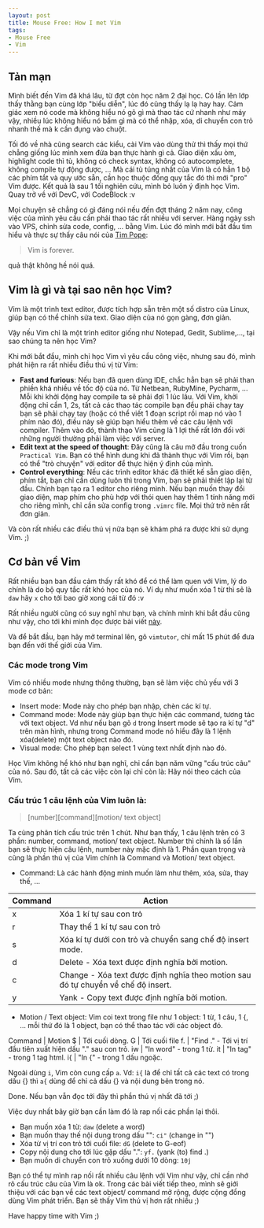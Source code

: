 ```yaml
---
layout: post
title: Mouse Free: How I met Vim
tags:
- Mouse Free
- Vim
---
```



## Tản mạn
Mình biết đến Vim đã khá lâu, từ đợt còn học năm 2 đại học. Có lần lên lớp thấy thằng bạn cùng lớp "biểu diễn", lúc đó cũng thấy lạ lạ hay hay. Cảm giác xem nó code mà không hiểu nó gõ gì mà thao tác cứ nhanh như máy vậy, nhiều lúc không hiểu nó bấm gì mà có thể nhập, xóa, di chuyển con trỏ nhanh thế mà k cần đụng vào chuột.

Tối đó về nhà cũng search các kiểu, cài Vim vào dùng thử thì thấy mọi thứ chẳng
giống lúc mình xem đứa bạn thực hành gì cả. Giao diện xấu òm, highlight code
thì tù, không có check syntax, không có autocomplete, không compile tự động
được, ... Mà cái tù túng nhất của Vim là có hẳn 1 bộ các phím tắt và quy ước
sẵn, cần học thuộc đống quy tắc đó thì mới "pro" Vim được. Kết quả là sau 1 tối
nghiên cứu, mình bỏ luôn ý định học Vim. Quay trở về với DevC, với CodeBlock :v

Mọi chuyện sẽ chẳng có gì đáng nói nếu đến đợt tháng 2 năm nay, công việc của
mình yêu cầu cần phải thao tác rất nhiều với server. Hàng ngày ssh vào VPS,
chỉnh sửa code, config, ... bằng Vim. Lúc đó mình mới bắt đầu tìm hiểu và thực
sự thấy câu nói của [Tim Pope](https://github.com/tpope):

> Vim is forever.

quả thật không hề nói quá.

## Vim là gì và tại sao nên học Vim?
Vim là một trình text editor, được tích hợp sẵn trên một số distro của Linux, giúp bạn có thể chỉnh sửa text. Giao diện của nó gọn
gàng, đơn giản.

Vậy nếu Vim chỉ là một trình editor giống như Notepad, Gedit, Sublime,..., tại
sao chúng ta nên học Vim?

Khi mới bắt đầu, mình chỉ học Vim vì yêu cầu công việc, nhưng sau đó, mình phát
hiện ra rất nhiều điều thú vị từ Vim:

* **Fast and furious**: Nếu bạn đã quen dùng IDE, chắc hẳn bạn sẽ phải than
    phiền khá nhiều về tốc độ của nó. Từ Netbean, RubyMine, Pycharm, ... Mỗi khi
    khởi động hay compile ta sẽ phải đợi 1 lúc lâu. Với Vim, khởi động chỉ cần 1, 2s, tất cả các thao tác compile bạn đều phải chạy tay bạn sẽ phải chạy tay (hoặc có thể viết 1 đoạn script rồi map nó vào 1 phím nào đó), điều này sẽ giúp bạn hiểu thêm về các câu lệnh với compiler. Thêm
    vào đó, thành thạo Vim cũng là 1 lợi thế rất lớn đối với những người thường
    phải làm việc với server.
* **Edit text at the speed of thought**: Đây cũng là câu mở đầu trong cuốn
    ```Practical Vim```. Bạn có thể hình dung khi đã thành thục với Vim rồi,
    bạn có thể "trò chuyện" với editor để thực hiện ý định của mình.
* **Control everything**: Nếu các trình editor khác đã thiết kế sẵn giao diện,
phím tắt, bạn chỉ cần dùng luôn thì trong Vim, bạn sẽ phải thiết lập lại từ đầu.
Chính bạn tạo ra 1 editor cho riêng mình. Nếu bạn muốn thay đổi giao diện, map
phím cho phù hợp với thói quen hay
thêm 1 tính năng mới cho riêng mình, chỉ cần
sửa config trong ```.vimrc``` file. Mọi thứ trở nên rất đơn giản.

Và còn rất nhiều các điều thú vị nữa bạn sẽ khám phá ra được khi sử dụng Vim. ;)

## Cơ bản về Vim
Rất nhiều bạn ban đầu cảm thấy rất khó để có thể làm quen với Vim, lý do chính
là do bộ quy tắc rất khó học của nó. Ví dụ như muốn xóa 1 từ thì sẽ là
```daw``` hãy ```x``` cho tới bao giờ xong cái từ đó :v

Rất nhiều người cũng có suy nghĩ như bạn, và chính mình khi bắt đầu cũng như
vậy, cho tới khi mình đọc được bài viết
[này](http://stackoverflow.com/questions/1218390/what-is-your-most-productive-shortcut-with-vim).

Và để bắt đầu, bạn hãy mở terminal lên, gõ `vimtutor`, chỉ mất 15 phút để đưa
bạn đến với thế giới của Vim.


### Các mode trong Vim

Vim có nhiều mode nhưng thông thường, bạn sẽ làm việc chủ yếu với 3 mode cơ bản:

* Insert mode: Mode này cho phép bạn nhập, chèn các kí tự.
* Command mode: Mode này giúp bạn thực hiện các command, tương tác với text
object. Vd như nếu bạn gõ `d` trong Insert mode sẽ tạo ra kí tự "d" trên màn hình, nhưng
trong Command mode nó hiểu đây là 1 lệnh xóa(delete) một text object nào đó.
* Visual mode: Cho phép bạn select 1 vùng text nhất định nào đó.


Học Vim không hề khó như bạn nghĩ, chỉ cần bạn năm vững "cấu trúc câu" của nó.
Sau đó, tất cả các việc còn lại chỉ còn là: Hãy nói theo cách của Vim.

### Cấu trúc 1 câu lệnh của Vim luôn là:

> [number][command][motion/ text object]

Ta cùng phân tích cấu trúc trên 1 chút. Như bạn thấy, 1 câu lệnh trên có 3 phần:
number, command, motion/ text object. Number thì chính là số lần bạn sẽ thực hiện
câu lệnh, number này mặc định là 1. Phần quan trọng và cũng là phần thú vị
của Vim chính là Command và Motion/ text object.

* Command: Là các hành động mình muốn làm như thêm, xóa, sửa, thay thế, ...

Command | Action
------------ | -------------
x | Xóa 1 kí tự sau con trỏ
r | Thay thế 1 kí tự sau con trỏ
s | Xóa kí tự dưới con trỏ và chuyển sang chế độ insert mode.
d | Delete - Xóa text được định nghĩa bởi motion.
c | Change - Xóa text được định nghĩa theo motion sau đó tự chuyển về chế độ insert.
y | Yank - Copy text được định nghĩa bởi motion.

* Motion / Text object: Vim coi text trong file như 1 object: 1 từ, 1 câu, 1 {,
... mỗi thứ đó là 1 object, bạn có thể thao tác với các object đó.

Command | Motion
$ | Tới cuối dòng.
G | Tới cuối file
f. | "Find ." - Tới vị trí đầu tiên xuất hiện dấu "." sau con trỏ.
iw | "In word" - trong 1 từ.
it | "In tag" - trong 1 tag html.
i{ | "In {" - trong 1 dấu ngoặc.

Ngoài dùng `i`, Vim còn cung cấp `a`. Vd: ```i{``` là để chỉ tất cả các text có
trong dấu {} thì ```a{``` dùng để chỉ cả dấu {} và nội dung bên trong nó.

Done. Nếu bạn vẫn đọc tới đây thì phần thú vị nhất đã tới ;)

Việc duy nhất bây giờ bạn cần làm đó là rap nối các phần lại thôi.

* Bạn muốn xóa 1 từ: ```daw``` (delete a word)
* Bạn muốn thay thế nội dung trong dấu "": ```ci"``` (change in "")
* Xóa từ vị trí con trỏ tới cuối file: ```dG``` (delete to G-eof)
* Copy nội dung cho tới lúc gặp dấu ".": `yf.` (yank (to) find .)
* Bạn muốn di chuyển con trỏ xuống dưới 10 dòng: `10j`

Bạn có thể tự mình rap nối rất nhiều câu lệnh với Vim như vậy, chỉ cần nhớ rõ
cấu trúc câu của Vim là ok.
Trong các bài viết tiếp theo, mình sẽ giới thiệu với các bạn về các text object/
command mở rộng, được cộng đồng dùng Vim phát triển. Bạn sẽ thấy Vim thú vị hơn
rất nhiều ;)

Have happy time with Vim ;)

